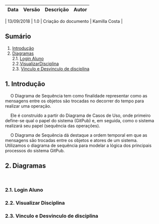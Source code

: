 | Data       | Versão | Descrição               | Autor             |
|:----------:|:------:|:-----------------------:|:-----------------:|

| 13/09/2018 | 1.0    | Criação do documento       | Kamilla Costa     |

## Sumário
1. [Introdução](#1-introdução)  
2. [Diagramas](#2-diagramas) <br>
2.1. [Login Aluno](##21-login-aluno) <br>
2.2.[VisualizarDisciplina](##22-visualizar-disciplina) <br>
2.3. [Vinculo e Desvinculo de disciplina](##23-vinculo-e-desvinculo-de-disciplina)


## 1. Introdução
&emsp; O Diagrama de Sequência tem como finalidade representar como as mensagens entre os objetos são trocadas no decorrer do tempo para realizar uma operação.

&emsp; Ele é construído a partir do Diagrama de Casos de Uso, onde primeiro define-se qual o papel do sistema (GitPub) e, em seguida, como o sistema realizará seu papel (sequência das operações).

&emsp; O Diagrama de Sequência dá destaque a ordem temporal em que as mensagens são trocadas entre os objetos e atores de um sistema. Utilizamos o diagrama de sequência para modelar a lógica dos principais processos do sistema GitPub.

## 2. Diagramas
&emsp;

### 2.1. Login Aluno
### 2.2. Visualizar Disciplina
### 2.3. Vinculo e Desvinculo de disciplina
